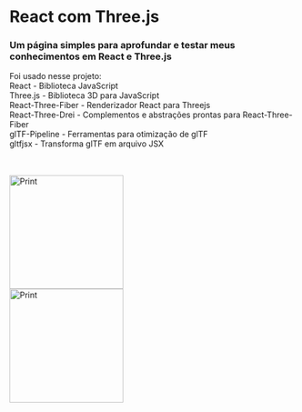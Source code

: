 # React com Three.js

### Um página simples para aprofundar e testar meus conhecimentos em React e Three.js
Foi usado nesse projeto:
<br>
React - Biblioteca JavaScript
<br>
Three.js - Biblioteca 3D para JavaScript
<br>
React-Three-Fiber - Renderizador React para Threejs
<br>
React-Three-Drei - Complementos e abstrações prontas para React-Three-Fiber
<br>
glTF-Pipeline - Ferramentas para otimização de glTF
<br>
gltfjsx - Transforma glTF em arquivo JSX
<br>
##
<br>
<div>
  <img height="200cm" src="https://media.discordapp.net/attachments/648354650294059038/954781801925193768/Screenshot_2.png?width=1426&height=670" alt="Print">
  <br>
  <img height="200cm" src="https://media.discordapp.net/attachments/648354650294059038/954780040674037810/Screenshot_1.png?width=1426&height=670" alt="Print">
</div>
